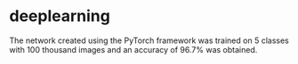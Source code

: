 # deeplearning

The network created using the PyTorch framework was trained on 5 classes with 100 thousand images and an accuracy of 96.7% was obtained.
